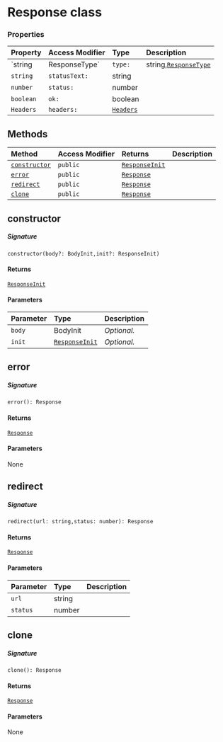 # Response class









### Properties

| Property	   | Access Modifier | Type	| Description|
|:-------------|:----|:-------|:-----------|
|`string|ResponseType`     | `type:` | string,[`ResponseType`](ResponseType.md) |  |
|`string`     | `statusText:` | string |  |
|`number`     | `status:` | number |  |
|`boolean`     | `ok:` | boolean |  |
|`Headers`     | `headers:` | [`Headers`](Headers.md) |  |




## Methods

| Method	   | Access Modifier | Returns	| Description|
|:-------------|:----|:-------|:-----------|
|[`constructor`](#constructor)     | `public` | [`ResponseInit`](ResponseInit.md) |  |
|[`error`](#error)     | `public` | [`Response`](Response.md) |  |
|[`redirect`](#redirect)     | `public` | [`Response`](Response.md) |  |
|[`clone`](#clone)     | `public` | [`Response`](Response.md) |  |




## constructor



##### Signature
`constructor(body?: BodyInit,init?: ResponseInit)`

#### Returns
[`ResponseInit`](ResponseInit.md)

#### Parameters


| Parameter	   | Type    | Description |
|:-------------|:---------------|:------------|
| `body`    | BodyInit | _Optional._ |
| `init`    | [`ResponseInit`](ResponseInit.md) | _Optional._ |


## error



##### Signature
`error(): Response`

#### Returns
[`Response`](Response.md)

#### Parameters
None


## redirect



##### Signature
`redirect(url: string,status: number): Response`

#### Returns
[`Response`](Response.md)

#### Parameters


| Parameter	   | Type    | Description |
|:-------------|:---------------|:------------|
| `url`    | string |  |
| `status`    | number |  |


## clone



##### Signature
`clone(): Response`

#### Returns
[`Response`](Response.md)

#### Parameters
None

